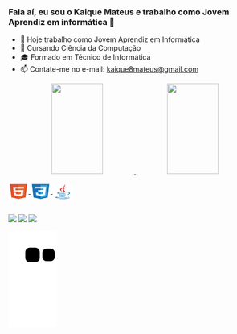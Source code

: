 ### Fala aí, eu sou o Kaique Mateus e trabalho como Jovem Aprendiz em informática 👋

- 🔭 Hoje trabalho como Jovem Aprendiz em Informática
- 🌱 Cursando Ciência da Computação
- 🎓 Formado em Técnico de Informática
- 📫 Contate-me no e-mail: kaique8mateus@gmail.com


<div align="center">
  <a href="https://github.com/KaiqueMateus">
  <img height="180em" width="45%" src="https://github-readme-stats.vercel.app/api?username=KaiqueMateus&show_icons=true&theme=dracula&include_all_commits=true&count_private=true"/>
  <img height="180em" width="45%" src="https://github-readme-stats.vercel.app/api/top-langs/?username=KaiqueMateus&layout=compact&langs_count=7&theme=dracula"/>
</div>
<div style="display: inline_block"><br>
  <img align="center" alt="Kiq-HTML" height="30" width="40" src="https://raw.githubusercontent.com/devicons/devicon/master/icons/html5/html5-original.svg">
  <img align="center" alt="Kiq-CSS" height="30" width="40" src="https://raw.githubusercontent.com/devicons/devicon/master/icons/css3/css3-original.svg">
  <img align="center" alt="Kiq-Java" height="30" width="40" src="https://raw.githubusercontent.com/devicons/devicon/master/icons/java/java-original.svg">
</div>
  
  ##
 
<div> 
  <a href="https://instagram.com/crvg_kiqi" target="_blank"><img src="https://img.shields.io/badge/-Instagram-%23E4405F?style=for-the-badge&logo=instagram&logoColor=white" target="_blank"></a>
  <a href = "mailto:kaique8mateus@gmail.com"><img src="https://img.shields.io/badge/-Gmail-%23333?style=for-the-badge&logo=gmail&logoColor=white" target="_blank"></a>
  <a href="https://www.linkedin.com/in/kaique-mateus-de-souza-0baa83238/" target="_blank"><img src="https://img.shields.io/badge/-LinkedIn-%230077B5?style=for-the-badge&logo=linkedin&logoColor=white" target="_blank"></a> 
 
  ![Snake animation](https://github.com/rafaballerini/rafaballerini/blob/output/github-contribution-grid-snake.svg)
 
</div>
